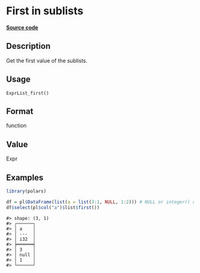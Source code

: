 
# First in sublists

[**Source code**](https://github.com/pola-rs/r-polars/tree/3908b5beab9ec917b825bad8f9a820caad37cb4a/R/expr__list.R#L202)

## Description

Get the first value of the sublists.

## Usage

<pre><code class='language-R'>ExprList_first()
</code></pre>

## Format

function

## Value

Expr

## Examples

``` r
library(polars)

df = pl$DataFrame(list(a = list(3:1, NULL, 1:2))) # NULL or integer() or list()
df$select(pl$col("a")$list$first())
```

    #> shape: (3, 1)
    #> ┌──────┐
    #> │ a    │
    #> │ ---  │
    #> │ i32  │
    #> ╞══════╡
    #> │ 3    │
    #> │ null │
    #> │ 1    │
    #> └──────┘
